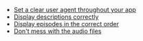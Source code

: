 * [Set a clear user agent throughout your app](/app-developers/user-agents.html)
* [Display descriptions correctly](/app-developers/displaying-descriptions.html)
* [Display episodes in the correct order](/app-developers/episode-order.html)
* [Don't mess with the audio files](/app-developers/audio-files.html)
